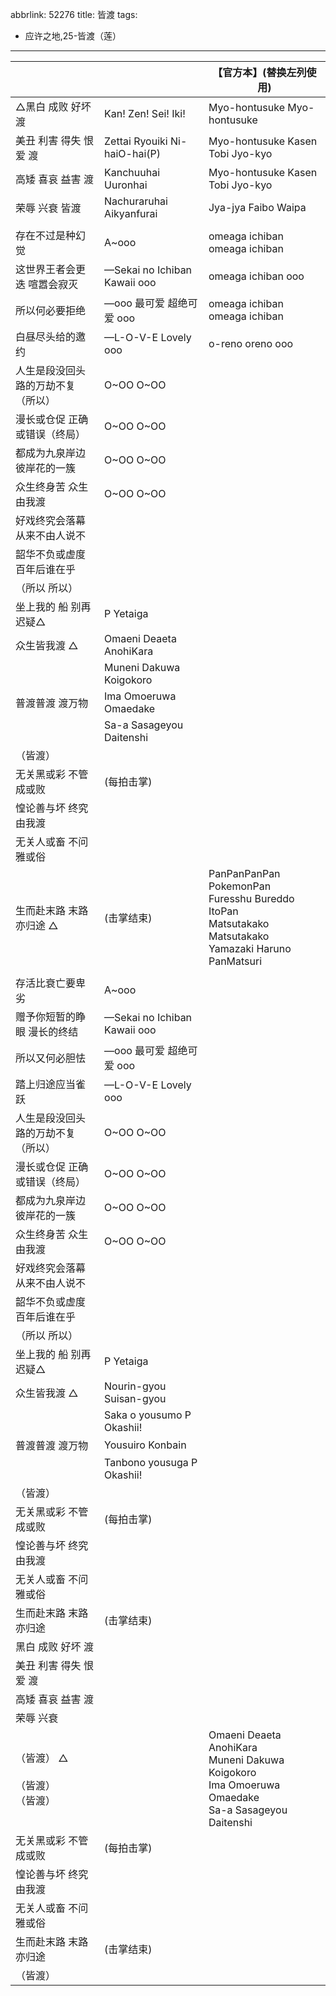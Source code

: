 abbrlink: 52276
title: 皆渡
tags:
  - 应许之地,25-皆渡（莲）
---
|      |      |【官方本】(替换左列使用)|
|--|--|--|
|△黑白 成败 好坏 渡|Kan! Zen! Sei! Iki!|Myo-hontusuke Myo-hontusuke|
|美丑 利害 得失 恨爱 渡|Zettai Ryouiki Ni-haiO-hai(P)|Myo-hontusuke Kasen Tobi Jyo-kyo|
|高矮 喜哀 益害 渡|Kanchuuhai Uuronhai|Myo-hontusuke Kasen Tobi Jyo-kyo|
|荣辱 兴衰 皆渡|Nachuraruhai Aikyanfurai|Jya-jya Faibo Waipa|
|      |      |      |
|存在不过是种幻觉|A~ooo|omeaga ichiban omeaga ichiban|
|这世界王者会更迭 喧嚣会寂灭|—Sekai no Ichiban Kawaii ooo|omeaga ichiban ooo|
|所以何必要拒绝|—ooo 最可爱 超绝可爱 ooo|omeaga ichiban omeaga ichiban|
|白昼尽头给的邀约|—L-O-V-E Lovely ooo|o-reno oreno ooo|
|人生是段没回头路的万劫不复（所以）|O~OO O~OO|      |
|漫长或仓促 正确或错误（终局）|O~OO O~OO|      |
|都成为九泉岸边 彼岸花的一簇|O~OO O~OO|      |
|众生终身苦 众生由我渡|O~OO O~OO|      |
|好戏终究会落幕 从来不由人说不|      |      |
|韶华不负或虚度 百年后谁在乎|      |      |
|（所以 所以）|      |      |
|坐上我的 船 别再迟疑△|P Yetaiga|      |
|众生皆我渡 △|Omaeni Deaeta AnohiKara|      |
|      |Muneni Dakuwa Koigokoro|      |
|普渡普渡 渡万物|Ima Omoeruwa Omaedake|      |
|      |Sa-a Sasageyou Daitenshi|      |
|（皆渡）|      |      |
|无关黑或彩 不管成或败|(每拍击掌)|      |
|惶论善与坏 终究由我渡|      |      |
|无关人或畜 不问雅或俗|      |      |
|生而赴末路 末路亦归途 △|(击掌结束)|PanPanPanPan PokemonPan<br>Furesshu Bureddo ItoPan<br>Matsutakako Matsutakako<br>Yamazaki Haruno PanMatsuri|
|      |      |      |
|存活比衰亡要卑劣|A~ooo|      |
|赠予你短暂的睁眼 漫长的终结|—Sekai no Ichiban Kawaii ooo|      |
|所以又何必胆怯|—ooo 最可爱 超绝可爱 ooo|      |
|踏上归途应当雀跃|—L-O-V-E Lovely ooo|      |
|人生是段没回头路的万劫不复（所以）|O~OO O~OO|      |
|漫长或仓促 正确或错误（终局）|O~OO O~OO|      |
|都成为九泉岸边 彼岸花的一簇|O~OO O~OO|      |
|众生终身苦 众生由我渡|O~OO O~OO|      |
|好戏终究会落幕 从来不由人说不|      |      |
|韶华不负或虚度 百年后谁在乎|      |      |
|（所以 所以）|      |      |
|坐上我的 船 别再迟疑△|P Yetaiga|      |
|众生皆我渡 △|Nourin-gyou Suisan-gyou|      |
|      |Saka      o yousumo P Okashii!|      |
|普渡普渡 渡万物|Yousuiro Konbain|      |
|      |Tanbono yousuga P Okashii!|      |
|（皆渡）|      |      |
|无关黑或彩 不管成或败|(每拍击掌)|      |
|惶论善与坏 终究由我渡|      |      |
|无关人或畜 不问雅或俗|      |      |
|生而赴末路 末路亦归途|(击掌结束)|      |
|黑白 成败 好坏 渡|      |      |
|美丑 利害 得失 恨爱 渡|      |      |
|高矮 喜哀 益害 渡|      |      |
|荣辱 兴衰|      |      |
|（皆渡） △<br><br>（皆渡） <br>（皆渡） |      |Omaeni Deaeta AnohiKara<br>Muneni Dakuwa Koigokoro<br>Ima Omoeruwa Omaedake<br>Sa-a Sasageyou Daitenshi|
|无关黑或彩 不管成或败|(每拍击掌)|      |
|惶论善与坏 终究由我渡|      |      |
|无关人或畜 不问雅或俗|      |      |
|生而赴末路 末路亦归途|(击掌结束)|      |
|（皆渡）|      |      |
